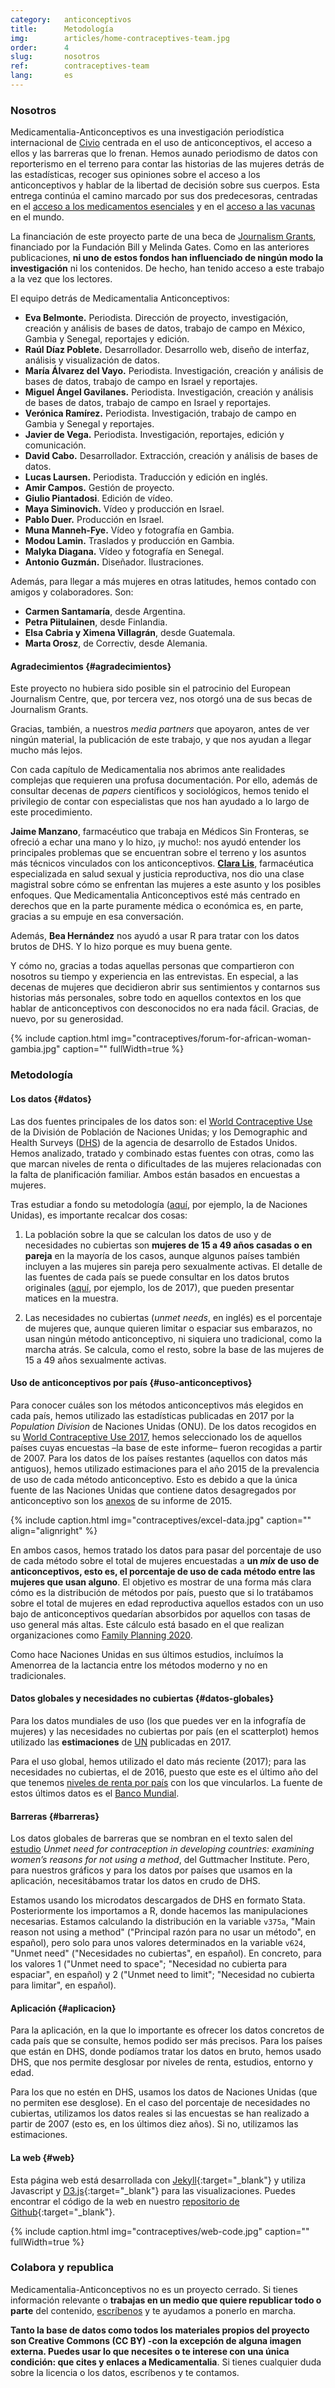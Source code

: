```yaml
---
category:   anticonceptivos
title:      Metodología
img:        articles/home-contraceptives-team.jpg 
order:      4
slug:       nosotros
ref:        contraceptives-team
lang:       es
---
```


<div class="container page-content" markdown="1">
<div class="page-content-container" markdown="1">

### Nosotros

Medicamentalia-Anticonceptivos es una investigación periodística internacional de [Civio](https://civio.es) centrada en el uso de anticonceptivos, el acceso a ellos y las barreras que lo frenan. Hemos aunado periodismo de datos con reporterismo en el terreno para contar las historias de las mujeres detrás de las estadísticas, recoger sus opiniones sobre el acceso a los anticonceptivos y hablar de la libertad de decisión sobre sus cuerpos. Esta entrega continúa el camino marcado por sus dos predecesoras, centradas en el [acceso a los medicamentos esenciales](https://medicamentalia.org/acceso/) y en el [acceso a las vacunas](https://medicamentalia.org/vacunas) en el mundo.

La financiación de este proyecto parte de una beca de [Journalism Grants](https://journalismgrants.org/), financiado por la Fundación Bill y Melinda Gates. Como en las anteriores publicaciones, **ni uno de estos fondos han influenciado de ningún modo la investigación** ni los contenidos. De hecho, han tenido acceso a este trabajo a la vez que los lectores. 

El equipo detrás de Medicamentalia Anticonceptivos:

+ **Eva Belmonte.** Periodista. Dirección de proyecto, investigación, creación y análisis de bases de datos, trabajo de campo en México, Gambia y Senegal, reportajes y edición.
+ **Raúl Díaz Poblete.** Desarrollador. Desarrollo web, diseño de interfaz, análisis y visualización de datos.
+ **María Álvarez del Vayo.** Periodista. Investigación, creación y análisis de bases de datos, trabajo de campo en Israel y reportajes.
+ **Miguel Ángel Gavilanes.** Periodista. Investigación, creación y análisis de bases de datos, trabajo de campo en Israel y reportajes.
+ **Verónica Ramírez.** Periodista. Investigación, trabajo de campo en Gambia y Senegal y reportajes.
+ **Javier de Vega.** Periodista. Investigación, reportajes, edición y comunicación.
+ **David Cabo.** Desarrollador. Extracción, creación y análisis de bases de datos.
+ **Lucas Laursen.** Periodista. Traducción y edición en inglés.
+ **Amir Campos.** Gestión de proyecto.
+ **Giulio Piantadosi**. Edición de vídeo.
+ **Maya Siminovich.** Vídeo y producción en Israel.
+ **Pablo Duer.** Producción en Israel.
+ **Muna Manneh-Fye.** Vídeo y fotografía en Gambia. 
+ **Modou Lamin.** Traslados y producción en Gambia.
+ **Malyka Diagana.** Vídeo y fotografía en Senegal.
+ **Antonio Guzmán.** Diseñador. Ilustraciones.


Además, para llegar a más mujeres en otras latitudes, hemos contado con amigos y colaboradores. Son:

+ **Carmen Santamaría**, desde Argentina.
+ **Petra Piitulainen**, desde Finlandia.
+ **Elsa Cabria y Ximena Villagrán**, desde Guatemala.
+ **Marta Orosz**, de Correctiv, desde Alemania.

#### Agradecimientos {#agradecimientos}

Este proyecto no hubiera sido posible sin el patrocinio del European Journalism Centre, que, por tercera vez, nos otorgó una de sus becas de Journalism Grants.

Gracias, también, a nuestros *media partners* que apoyaron, antes de ver ningún material, la publicación de este trabajo, y que nos ayudan a llegar mucho más lejos.

Con cada capítulo de Medicamentalia nos abrimos ante realidades complejas que requieren una profusa documentación. Por ello, además de consultar decenas de *papers* científicos y sociológicos, hemos tenido el privilegio de contar con especialistas que nos han ayudado a lo largo de este procedimiento. 

**Jaime Manzano**, farmacéutico que trabaja en Médicos Sin Fronteras, se ofreció a echar una mano y lo hizo, ¡y mucho!: nos ayudó entender los principales problemas que se encuentran sobre el terreno y los asuntos más técnicos vinculados con los anticonceptivos. **[Clara Lis](https://twitter.com/claratimonel)**, farmacéutica especializada en salud sexual y justicia reproductiva, nos dio una clase magistral sobre cómo se enfrentan las mujeres a este asunto y los posibles enfoques. Que Medicamentalia Anticonceptivos esté más centrado en derechos que en la parte puramente médica o económica es, en parte, gracias a su empuje en esa conversación.  

Además, **Bea Hernández** nos ayudó a usar R para tratar con los datos brutos de DHS. Y lo hizo porque es muy buena gente.  

Y cómo no, gracias a todas aquellas personas que compartieron con nosotros su tiempo y experiencia en las entrevistas. En especial, a las decenas de mujeres que decidieron abrir sus sentimientos y contarnos sus historias más personales, sobre todo en aquellos contextos en los que hablar de anticonceptivos con desconocidos no era nada fácil. Gracias, de nuevo, por su generosidad.

{% include caption.html img="contraceptives/forum-for-african-woman-gambia.jpg" caption="" fullWidth=true %}

<a name="metodologia">

### Metodología

#### Los datos {#datos}

Las dos fuentes principales de los datos son: el [World Contraceptive Use](http://www.un.org/en/development/desa/population/publications/dataset/contraception/wcu2017.shtml) de la División de Población de Naciones Unidas; y los Demographic and Health Surveys ([DHS](https://www.statcompiler.com/en/)) de la agencia de desarrollo de Estados Unidos. Hemos analizado, tratado y combinado estas fuentes con otras, como las que marcan niveles de renta o dificultades de las mujeres relacionadas con la falta de planificación familiar. Ambos están basados en encuestas a mujeres. 

Tras estudiar a fondo su metodología ([aquí](http://www.un.org/en/development/desa/population/publications/dataset/contraception/wcu2017/UNPD_WCU2017_Methodology.pdf), por ejemplo, la de Naciones Unidas), es importante recalcar dos cosas: 

1. La población sobre la que se calculan los datos de uso y de necesidades no cubiertas son **mujeres de 15 a 49 años casadas o en pareja** en la mayoría de los casos, aunque algunos países también incluyen a las mujeres sin pareja pero sexualmente activas. El detalle de las fuentes de cada país se puede consultar en los datos brutos originales ([aquí](http://www.un.org/en/development/desa/population/publications/dataset/contraception/wcu2017/UNPD_WCU2017_Country_Data_Survey-Based.xlsx), por ejemplo, los de 2017), que pueden presentar matices en la muestra. 

2. Las necesidades no cubiertas (*unmet needs*, en inglés) es el porcentaje de mujeres que, aunque quieren limitar o espaciar sus embarazos, no usan ningún método anticonceptivo, ni siquiera uno tradicional, como la marcha atrás. Se calcula, como el resto, sobre la base de las mujeres de 15 a 49 años sexualmente activas.  


#### Uso de anticonceptivos por país {#uso-anticonceptivos}

Para conocer cuáles son los métodos anticonceptivos más elegidos en cada país, hemos utilizado las estadísticas publicadas en 2017 por la *Population Division* de Naciones Unidas (ONU). De los datos recogidos en su [World Contraceptive Use 2017](http://www.un.org/en/development/desa/population/publications/dataset/contraception/wcu2017.shtml), hemos seleccionado los de aquellos países cuyas encuestas –la base de este informe– fueron recogidas a partir de 2007. Para los datos de los países restantes (aquellos con datos más antiguos), hemos utilizado estimaciones para el año 2015 de la prevalencia de uso de cada método anticonceptivo. Esto es debido a que la única fuente de las Naciones Unidas que contiene datos desagregados por anticonceptivo son los [anexos](http://www.un.org/en/development/desa/population/publications/dataset/contraception/wcu2015/annex-tables.xlsx) de su informe de 2015.

{% include caption.html img="contraceptives/excel-data.jpg" caption="" align="alignright" %}

En ambos casos, hemos tratado los datos para pasar del porcentaje de uso de cada método sobre el total de mujeres encuestadas a **un *mix* de uso de anticonceptivos, esto es, el porcentaje de uso de cada método entre las mujeres que usan alguno**. El objetivo es mostrar de una forma más clara cómo es la distribución de métodos por país, puesto que si lo tratábamos sobre el total de mujeres en edad reproductiva aquellos estados con un uso bajo de anticonceptivos quedarían absorbidos por aquellos con tasas de uso general más altas. Este cálculo está basado en el que realizan organizaciones como [Family Planning 2020](http://www.familyplanning2020.org/). 

Como hace Naciones Unidas en sus últimos estudios, incluímos la Amenorrea de la lactancia entre los métodos moderno y no en tradicionales. 


#### Datos globales y necesidades no cubiertas {#datos-globales}

Para los datos mundiales de uso (los que puedes ver en la infografía de mujeres) y las necesidades no cubiertas por país (en el scatterplot) hemos utilizado las **estimaciones** de [UN](http://www.un.org/en/development/desa/population/theme/family-planning/cp_model.shtml) publicadas en 2017. 

Para el uso global, hemos utilizado el dato más reciente (2017); para las necesidades no cubiertas, el de 2016, puesto que este es el último año del que tenemos [niveles de renta por país](https://blogs.worldbank.org/opendata/new-country-classifications-income-level-2017-2018) con los que vincularlos. La fuente de estos últimos datos es el [Banco Mundial](https://datahelpdesk.worldbank.org/knowledgebase/articles/378831-why-use-gni-per-capita-to-classify-economies-into). 

#### Barreras {#barreras}

Los datos globales de barreras que se nombran en el texto salen del [estudio](https://www.guttmacher.org/report/unmet-need-for-contraception-in-developing-countries) *Unmet need for contraception in developing countries: examining women’s reasons for not using a method*, del Guttmacher Institute. Pero, para nuestros gráficos y para los datos por países que usamos en la aplicación, necesitábamos tratar los datos en crudo de DHS. 

Estamos usando los microdatos descargados de DHS en formato Stata. Posteriormente los importamos a R, donde hacemos las manipulaciones necesarias. Estamos calculando la distribución en la variable `v375a`, "Main reason not using a method" ("Principal razón para no usar un método", en español), pero solo para unos valores determinados en la variable `v624`, "Unmet need" ("Necesidades no cubiertas", en español). En concreto, para los valores 1 ("Unmet need to space"; "Necesidad no cubierta para espaciar", en español) y 2 ("Unmet need to limit"; "Necesidad no cubierta para limitar", en español).

#### Aplicación {#aplicacion}
Para la aplicación, en la que lo importante es ofrecer los datos concretos de cada país que se consulte, hemos podido ser más precisos. Para los países que están en DHS, donde podíamos tratar los datos en bruto, hemos usado DHS, que nos permite desglosar por niveles de renta, estudios, entorno y edad.

Para los que no estén en DHS, usamos los datos de Naciones Unidas (que no permiten ese desglose). En el caso del porcentaje de necesidades no cubiertas, utilizamos los datos reales si las encuestas se han realizado a partir de 2007 (esto es, en los últimos diez años). Si no, utilizamos las estimaciones.

#### La web {#web}

Esta página web está desarrollada con [Jekyll](https://jekyllrb.com/){:target="_blank"} y utiliza Javascript y [D3.js](https://d3js.org/){:target="_blank"} para las visualizaciones. Puedes encontrar el código de la web en nuestro [repositorio de Github](https://github.com/civio/medicamentalia){:target="_blank"}.


{% include caption.html img="contraceptives/web-code.jpg" caption="" fullWidth=true %}


### Colabora y republica

Medicamentalia-Anticonceptivos no es un proyecto cerrado. Si tienes información relevante o **trabajas en un medio que quiere republicar todo o parte** del contenido, [escríbenos](mailto:contacto@civio.es) y te ayudamos a ponerlo en marcha. 

**Tanto la base de datos como todos los materiales propios del proyecto son Creative Commons (CC BY) -con la excepción de alguna imagen externa. Puedes usar lo que necesites o te interese con una única condición: que cites y enlaces a Medicamentalia**. Si tienes cualquier duda sobre la licencia o los datos, escríbenos y te contamos. 

</div>
</div>